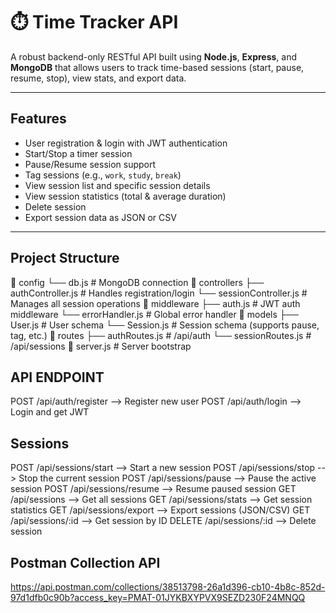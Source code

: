 # ⏱️ Time Tracker API

A robust backend-only RESTful API built using **Node.js**, **Express**, and **MongoDB** 
that allows users to track time-based sessions (start, pause, resume, stop), view stats, and export data.

---

##  Features

-  User registration & login with JWT authentication
-  Start/Stop a timer session
-  Pause/Resume session support
-  Tag sessions (e.g., `work`, `study`, `break`)
-  View session list and specific session details
-  View session statistics (total & average duration)
-  Delete session
-  Export session data as JSON or CSV

---

## Project Structure
📁 config
   └── db.js                # MongoDB connection
📁 controllers
   ├── authController.js    # Handles registration/login
   └── sessionController.js # Manages all session operations
📁 middleware
   ├── auth.js              # JWT auth middleware
   └── errorHandler.js      # Global error handler
📁 models
   ├── User.js              # User schema
   └── Session.js           # Session schema (supports pause, tag, etc.)
📁 routes
   ├── authRoutes.js        # /api/auth
   └── sessionRoutes.js     # /api/sessions
📄 server.js                # Server bootstrap

## API ENDPOINT
POST	/api/auth/register -->	Register new user
POST	/api/auth/login	--> Login and get JWT

## Sessions
POST	/api/sessions/start --> 	Start a new session
POST	/api/sessions/stop	-->  Stop the current session
POST	/api/sessions/pause	-->  Pause the active session
POST	/api/sessions/resume --> Resume paused session
GET	    /api/sessions -->	Get all sessions
GET	    /api/sessions/stats	--> Get session statistics
GET	    /api/sessions/export --> Export sessions (JSON/CSV)
GET	    /api/sessions/:id -->  Get session by ID
DELETE	/api/sessions/:id --> Delete session


## Postman Collection API
https://api.postman.com/collections/38513798-26a1d396-cb10-4b8c-852d-97d1dfb0c90b?access_key=PMAT-01JYKBXYPVX9SEZD230F24MNQQ